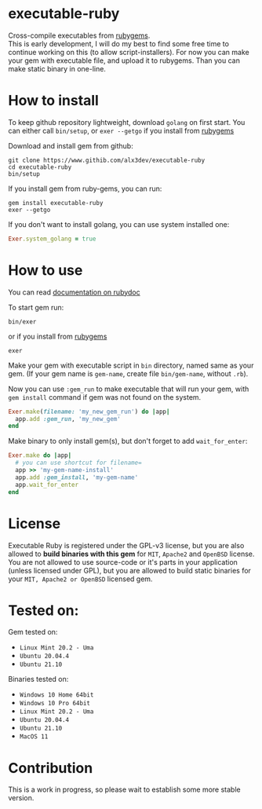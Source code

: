 # executable-ruby

Cross-compile executables from [rubygems](https://rubygems.org/gems/executable-ruby).  
This is early development, I will do my best to find some free time to continue working on this (to allow script-installers). For now you can make your gem with executable file, and upload it to rubygems. Than you can make static binary in one-line.

# How to install

To keep github repository lightweight, download `golang` on first start. You can either call `bin/setup`, or `exer --getgo` if you install from [rubygems](https://rubygems.org/gems/executable-ruby)

Download and install gem from github:

`git clone https://www.githib.com/alx3dev/executable-ruby`  
`cd executable-ruby`  
`bin/setup`

If you install gem from ruby-gems, you can run:  

`gem install executable-ruby`  
`exer --getgo`

If you don't want to install golang, you can use system installed one:

```ruby  
Exer.system_golang = true
```

# How to use

You can read [documentation on rubydoc](https://rubydoc.info/gems/executable-ruby)  

To start gem run:  

`bin/exer`

or if you install from [rubygems](https://rubygems.org/gems/executable-ruby/0.2.0)

`exer`


Make your gem with executable script in `bin` directory, named same as your gem. (If your gem name is `gem-name`, create file `bin/gem-name`, without `.rb`).

Now you can use `:gem_run` to make executable that will run your gem, with `gem install` command if gem was not found on the system.

```ruby  
Exer.make(filename: 'my_new_gem_run') do |app|
  app.add :gem_run, 'my_new_gem'
end
```  

Make binary to only install gem(s), but don't forget to add `wait_for_enter`:

```ruby  
Exer.make do |app|
  # you can use shortcut for filename=
  app >> 'my-gem-name-install'
  app.add :gem_install, 'my-gem-name'
  app.wait_for_enter
end
```  

# License

Executable Ruby is registered under the GPL-v3 license, but you are also allowed to **build binaries with this gem** for `MIT`, `Apache2` and `OpenBSD` license. You are not allowed to use source-code or it's parts in your application (unless licensed under GPL), but you are allowed to build static binaries for your `MIT, Apache2 or OpenBSD` licensed gem.

# Tested on:

Gem tested on:
 - `Linux Mint 20.2 - Uma`
 - `Ubuntu 20.04.4`
 - `Ubuntu 21.10`

Binaries tested on:
 - `Windows 10 Home 64bit`
 - `Windows 10 Pro 64bit`
 - `Linux Mint 20.2 - Uma`
 - `Ubuntu 20.04.4`
 - `Ubuntu 21.10`
 - `MacOS 11`
 
# Contribution
This is a work in progress, so please wait to establish some more stable version.
